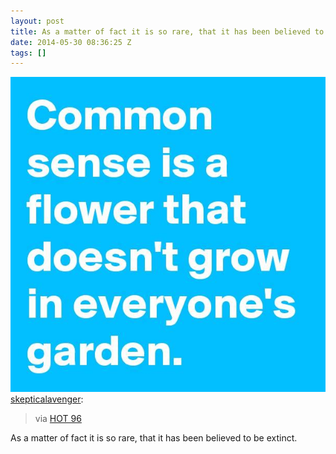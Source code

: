 ```yaml
---
layout: post
title: As a matter of fact it is so rare, that it has been believed to be extinct.
date: 2014-05-30 08:36:25 Z
tags: []
---
```

![](/media/2014/05/87283500977.jpg)
[skepticalavenger](http://skepticalavenger.tumblr.com/post/86506129082/via-hot-96):

> via [HOT 96](https://www.facebook.com/HOT96WSTO?fref=photo)

As a matter of fact it is so rare, that it has been believed to be extinct.
